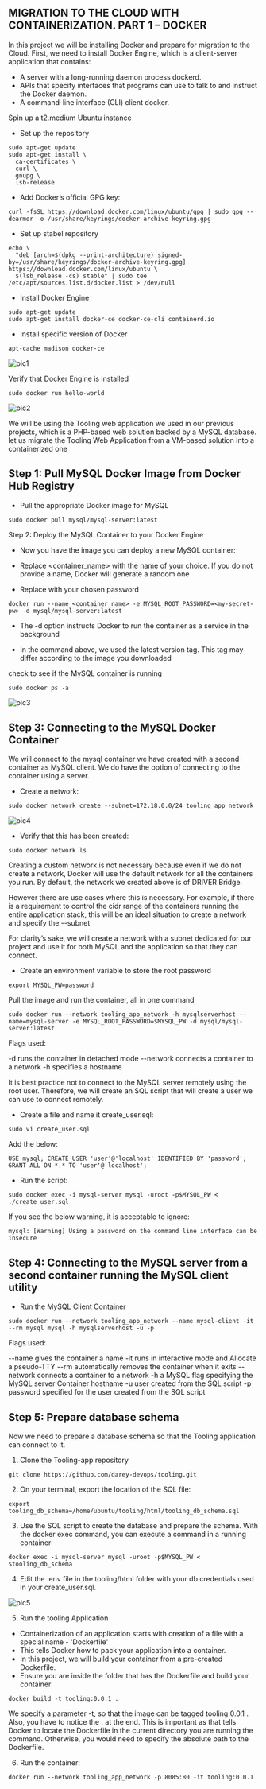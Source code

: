 ## __MIGRATION TO THE СLOUD WITH CONTAINERIZATION. PART 1 – DOCKER__

In this project we will be installing Docker and prepare for migration to the Cloud. First, we need to install Docker Engine, which is a client-server application that contains:

- A server with a long-running daemon process dockerd.
- APIs that specify interfaces that programs can use to talk to and instruct the Docker daemon.
- A command-line interface (CLI) client docker.


Spin up a t2.medium Ubuntu instance

- Set up the repository

```
sudo apt-get update
sudo apt-get install \
  ca-certificates \
  curl \
  gnupg \
  lsb-release
```


- Add Docker’s official GPG key:

```
curl -fsSL https://download.docker.com/linux/ubuntu/gpg | sudo gpg --dearmor -o /usr/share/keyrings/docker-archive-keyring.gpg
```

- Set up stabel repository

```
echo \
  "deb [arch=$(dpkg --print-architecture) signed-by=/usr/share/keyrings/docker-archive-keyring.gpg] https://download.docker.com/linux/ubuntu \
  $(lsb_release -cs) stable" | sudo tee /etc/apt/sources.list.d/docker.list > /dev/null
```

- Install Docker Engine

```
sudo apt-get update
sudo apt-get install docker-ce docker-ce-cli containerd.io
```

- Install specific version of Docker

```
apt-cache madison docker-ce
```
![pic1](./images/pic1.png)

Verify that Docker Engine is installed

```
sudo docker run hello-world
```
![pic2](./images/pic2.png)

We will be using the Tooling web application we used in our previous projects, which is a PHP-based web solution backed by a MySQL database. let us migrate the Tooling Web Application from a VM-based solution into a containerized one

## Step 1: Pull MySQL Docker Image from Docker Hub Registry


- Pull the appropriate Docker image for MySQL

```
sudo docker pull mysql/mysql-server:latest
```

Step 2: Deploy the MySQL Container to your Docker Engine

- Now you have the image you can deploy a new MySQL container:

- Replace <container_name> with the name of your choice. If you do not provide a name, Docker will generate a random one

- Replace with your chosen password

```
docker run --name <container_name> -e MYSQL_ROOT_PASSWORD=<my-secret-pw> -d mysql/mysql-server:latest
```
- The -d option instructs Docker to run the container as a service in the background

- In the command above, we used the latest version tag. This tag may differ according to the image you downloaded


check to see if the MySQL container is running

```
sudo docker ps -a 
```


![pic3](./images/pic3.png)

## Step 3: Connecting to the MySQL Docker Container

We will connect to the mysql container we have created with a second container as MySQL client. We do have the option of connecting to the container using a server.

- Create a network:

```
sudo docker network create --subnet=172.18.0.0/24 tooling_app_network
```

![pic4](./images/pic4.png)

- Verify that this has been created:

```
sudo docker network ls
```

Creating a custom network is not necessary because even if we do not create a network, Docker will use the default network for all the containers you run. By default, the network we created above is of DRIVER Bridge. 

However there are use cases where this is necessary. For example, if there is a requirement to control the cidr range of the containers running the entire application stack, this will be an ideal situation to create a network and specify the --subnet

For clarity’s sake, we will create a network with a subnet dedicated for our project and use it for both MySQL and the application so that they can connect.

- Create an environment variable to store the root password

```
export MYSQL_PW=password
```

Pull the image and run the container, all in one command 

```
sudo docker run --network tooling_app_network -h mysqlserverhost --name=mysql-server -e MYSQL_ROOT_PASSWORD=$MYSQL_PW -d mysql/mysql-server:latest
```

Flags used: 

-d runs the container in detached mode
--network connects a container to a network
-h specifies a hostname

It is best practice not to connect to the MySQL server remotely using the root user. Therefore, we will create an SQL script that will create a user we can use to connect remotely.

- Create a file and name it create_user.sql:

```
sudo vi create_user.sql
```

Add the below:

```
USE mysql; CREATE USER 'user'@'localhost' IDENTIFIED BY 'password';
GRANT ALL ON *.* TO 'user'@'localhost';
```

- Run the script: 

```
sudo docker exec -i mysql-server mysql -uroot -p$MYSQL_PW < ./create_user.sql
```

If you see the below warning, it is acceptable to ignore:

```
mysql: [Warning] Using a password on the command line interface can be insecure
```

## Step 4: Connecting to the MySQL server from a second container running the MySQL client utility

- Run the MySQL Client Container

```
sudo docker run --network tooling_app_network --name mysql-client -it --rm mysql mysql -h mysqlserverhost -u -p
```

Flags used:

--name gives the container a name
-it runs in interactive mode and Allocate a pseudo-TTY
--rm automatically removes the container when it exits
--network connects a container to a network
-h a MySQL flag specifying the MySQL server Container hostname
-u user created from the SQL script
-p password specified for the user created from the SQL script


## Step 5: Prepare database schema

Now we need to prepare a database schema so that the Tooling application can connect to it.

1. Clone the Tooling-app repository

```
git clone https://github.com/darey-devops/tooling.git
```

2. On your terminal, export the location of the SQL file:

```
export tooling_db_schema=/home/ubuntu/tooling/html/tooling_db_schema.sql
```

3. Use the SQL script to create the database and prepare the schema. With the docker exec command, you can execute a command in a running container

```
docker exec -i mysql-server mysql -uroot -p$MYSQL_PW < $tooling_db_schema 
```

4. Edit the .env file in the tooling/html folder with your db credentials used in your create_user.sql.

![pic5](./images/pic5.png)

5. Run the tooling Application 
- Containerization of an application starts with creation of a file with a special name - 'Dockerfile'
- This tells Docker how to pack your application into a container. 
- In this project, we will build your container from a pre-created Dockerfile.
- Ensure you are inside the folder that has the Dockerfile and build your container

```
docker build -t tooling:0.0.1 .
```

We specify a parameter -t, so that the image can be tagged tooling:0.0.1 . Also, you have to notice the . at the end. This is important as that tells Docker to locate the Dockerfile in the current directory you are running the command. Otherwise, you would need to specify the absolute path to the Dockerfile.

6. Run the container: 

```
docker run --network tooling_app_network -p 8085:80 -it tooling:0.0.1
```